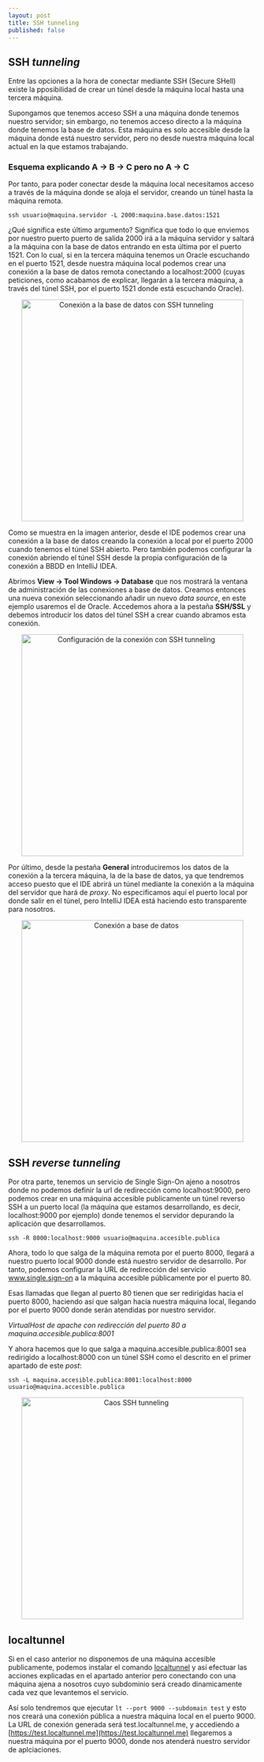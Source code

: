 ```yaml
---
layout: post
title: SSH tunneling
published: false
---
```

## SSH _tunneling_

Entre las opciones a la hora de conectar mediante SSH (Secure SHell) existe la pposibilidad de crear un túnel desde la máquina local hasta una tercera máquina.

Supongamos que tenemos acceso SSH a una máquina donde tenemos nuestro servidor; sin embargo, no tenemos acceso directo a la máquina donde tenemos la base de datos. Esta máquina es solo accesible desde la máquina donde está nuestro servidor, pero no desde nuestra máquina local actual en la que estamos trabajando.

### Esquema explicando A -> B -> C pero no A -> C

Por tanto, para poder conectar desde la máquina local necesitamos acceso a través de la máquina donde se aloja el servidor, creando un túnel hasta la máquina remota.

`ssh usuario@maquina.servidor -L 2000:maquina.base.datos:1521`

¿Qué significa este último argumento? Significa que todo lo que enviemos por nuestro puerto puerto de salida 2000 irá a la máquina servidor y saltará a la máquina con la base de datos entrando en esta última por el puerto 1521. Con lo cual, si en la tercera máquina tenemos un Oracle escuchando en el puerto 1521, desde nuestra máquina local podemos crear una conexión a la base de datos remota conectando a localhost:2000 (cuyas peticiones, como acabamos de explicar, llegarán a la tercera máquina, a través del túnel SSH, por el puerto 1521 donde está escuchando Oracle).

<center><img src="{{ site.baseurl }}/images/ssh_1.png" alt="Conexión a la base de datos con SSH tunneling" width="450"></center>

Como se muestra en la imagen anterior, desde el IDE podemos crear una conexión a la base de datos creando la conexión a local por el puerto 2000 cuando tenemos el túnel SSH abierto. Pero también podemos configurar la conexión abriendo el túnel SSH desde la propia configuración de la conexión a BBDD en IntelliJ IDEA.

Abrimos **View -> Tool Windows -> Database** que nos mostrará la ventana de administración de las conexiones a base de datos. Creamos entonces una nueva conexión seleccionando añadir un nuevo _data source_, en este ejemplo usaremos el de Oracle. Accedemos ahora a la pestaña **SSH/SSL** y debemos introducir los datos del túnel SSH a crear cuando abramos esta conexión.

<center><img src="{{ site.baseurl }}/images/ssh_2.png" alt="Configuración de la conexión con SSH tunneling" width="450"></center>

Por último, desde la pestaña **General** introduciremos los datos de la conexión a la tercera máquina, la de la base de datos, ya que tendremos acceso puesto que el IDE abrirá un túnel mediante la conexión a la máquina del servidor que hará de _proxy_. No especificamos aquí el puerto local por donde salir en el túnel, pero IntelliJ IDEA está haciendo esto transparente para nosotros.

<center><img src="{{ site.baseurl }}/images/ssh_3.png" alt="Conexión a base de datos" width="450"></center>

## SSH _reverse tunneling_

Por otra parte, tenemos un servicio de Single Sign-On ajeno a nosotros donde no podemos definir la url de redirección como localhost:9000, pero podemos crear en una máquina accesible publicamente un túnel reverso SSH a un puerto local (la máquina que estamos desarrollando, es decir, localhost:9000 por ejemplo) donde tenemos el servidor depurando la aplicación que desarrollamos.

`ssh -R 8000:localhost:9000 usuario@maquina.accesible.publica`

Ahora, todo lo que salga de la máquina remota por el puerto 8000, llegará a nuestro puerto local 9000 donde está nuestro servidor de desarrollo. Por tanto, podemos configurar la URL de redirección del servicio www.single.sign-on a la máquina accesible públicamente por el puerto 80.

Esas llamadas que llegan al puerto 80 tienen que ser redirigidas hacia el puerto 8000, haciendo así que salgan hacia nuestra máquina local, llegando por el puerto 9000 donde serán atendidas por nuestro servidor. 

_VirtualHost de apache con redirección del puerto 80 a maquina.accesible.publica:8001_

Y ahora hacemos que lo que salga a maquina.accesible.publica:8001 sea redirigido a localhost:8000 con un túnel SSH como el descrito en el primer apartado de este _post_:

`ssh -L maquina.accesible.publica:8001:localhost:8000 usuario@maquina.accesible.publica`

<center><img src="{{ site.baseurl }}/images/ssh_4.jpg" alt="Caos SSH tunneling" width="450"></center>

## localtunnel

Si en el caso anterior no disponemos de una máquina accesible publicamente, podemos instalar el comando [localtunnel](https://localtunnel.github.io/www/) y así efectuar las acciones explicadas en el apartado anterior pero conectando con una máquina ajena a nosotros cuyo subdominio será creado dinamicamente cada vez que levantemos el servicio.

Así solo tendremos que ejecutar `lt --port 9000 --subdomain test` y esto nos creará una conexión pública a nuestra máquina local en el puerto 9000. La URL de conexión generada será test.localtunnel.me, y accediendo a [https://test.localtunnel.me](https://test.localtunnel.me) llegaremos a nuestra máquina por el puerto 9000, donde nos atenderá nuestro servidor de aplciaciones.
